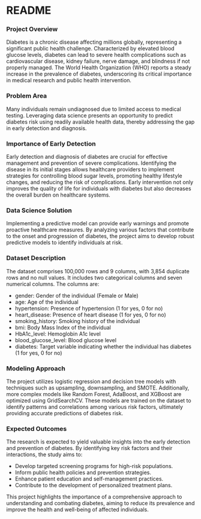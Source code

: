 # README

### **Project Overview**  
Diabetes is a chronic disease affecting millions globally, representing a significant public health challenge. Characterized by elevated blood glucose levels, diabetes can lead to severe health complications such as cardiovascular disease, kidney failure, nerve damage, and blindness if not properly managed. The World Health Organization (WHO) reports a steady increase in the prevalence of diabetes, underscoring its critical importance in medical research and public health intervention.

### **Problem Area**  
Many individuals remain undiagnosed due to limited access to medical testing. Leveraging data science presents an opportunity to predict diabetes risk using readily available health data, thereby addressing the gap in early detection and diagnosis.

### **Importance of Early Detection**  
Early detection and diagnosis of diabetes are crucial for effective management and prevention of severe complications. Identifying the disease in its initial stages allows healthcare providers to implement strategies for controlling blood sugar levels, promoting healthy lifestyle changes, and reducing the risk of complications. Early intervention not only improves the quality of life for individuals with diabetes but also decreases the overall burden on healthcare systems.

### **Data Science Solution**  
Implementing a predictive model can provide early warnings and promote proactive healthcare measures. By analyzing various factors that contribute to the onset and progression of diabetes, the project aims to develop robust predictive models to identify individuals at risk.

### **Dataset Description**  
The dataset comprises 100,000 rows and 9 columns, with 3,854 duplicate rows and no null values. It includes two categorical columns and seven numerical columns. The columns are:
- gender: Gender of the individual (Female or Male)
- age: Age of the individual
- hypertension: Presence of hypertension (1 for yes, 0 for no)
- heart_disease: Presence of heart disease (1 for yes, 0 for no)
- smoking_history: Smoking history of the individual
- bmi: Body Mass Index of the individual
- HbA1c_level: Hemoglobin A1c level
- blood_glucose_level: Blood glucose level
- diabetes: Target variable indicating whether the individual has diabetes (1 for yes, 0 for no)

### **Modeling Approach**  
The project utilizes logistic regression and decision tree models with techniques such as upsampling, downsampling, and SMOTE. Additionally, more complex models like Random Forest, AdaBoost, and XGBoost are optimized using GridSearchCV. These models are trained on the dataset to identify patterns and correlations among various risk factors, ultimately providing accurate predictions of diabetes risk.

### **Expected Outcomes**  
The research is expected to yield valuable insights into the early detection and prevention of diabetes. By identifying key risk factors and their interactions, the study aims to:
- Develop targeted screening programs for high-risk populations.
- Inform public health policies and prevention strategies.
- Enhance patient education and self-management practices.
- Contribute to the development of personalized treatment plans.

This project highlights the importance of a comprehensive approach to understanding and combating diabetes, aiming to reduce its prevalence and improve the health and well-being of affected individuals.

